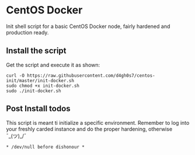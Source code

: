 # CentOS Docker
Init shell script for a basic CentOS Docker node, fairly hardened and production ready.

## Install the script

Get the script and execute it as shown:

```
curl -O https://raw.githubusercontent.com/d4gh0s7/centos-init/master/init-docker.sh
sudo chmod +x init-docker.sh
sudo ./init-docker.sh
```
## Post Install todos
This script is meant ti initialize a specific environment. Remember to log into your freshly carded instance and do the proper hardening, otherwise ¯\_(ツ)_/¯
```
* /dev/null before dishonour *
```
